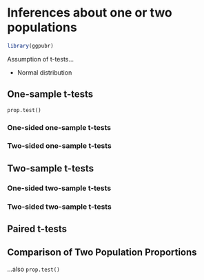 # Inferences about one or two populations





```r
library(ggpubr)
```

Assumption of t-tests...

* Normal distribution

## One-sample t-tests

`prop.test()`

### One-sided one-sample t-tests

### Two-sided one-sample t-tests

## Two-sample t-tests

<!-- example of formula interface and the classical one -->

### One-sided two-sample t-tests

### Two-sided two-sample t-tests

## Paired t-tests

## Comparison of Two Population Proportions

...also `prop.test()`
